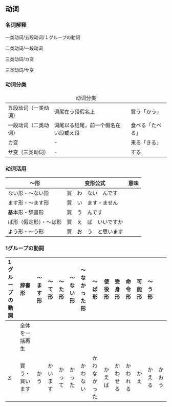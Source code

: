 ## 动词

### 名词解释

一类动词/五段动词/１グループの<ruby><span>動詞</span><rt data-rt="どうし"></rt></ruby>

二类动词/一段动词

三类动词/カ变

三类动词/サ变

### 动词分类

<table>
  <thead>
    <td colspan=3 align="center">动词分类</td>
  </thead>
  <tr>
    <td>五段动词（一类动词）</td>
    <td>词尾在う段假名上</td>
    <td>買う「かう」</td>
  </tr>
  <tr>
    <td>一段动词（二类动词）</td>
    <td>词尾以る结尾，前一个假名在い段或え段</td>
    <td>食べる「たべる」</td>
  </tr>
  <tr>
    <td>カ变</td>
    <td>-</td>
    <td>来る「きる」</td>
  </tr>
  <tr>
    <td>サ变（三类动词）</td>
    <td>-</td>
    <td>する</td>
  </tr>
</table>

### 动词活用

| ～形                   | 变形公式                                                     | <ruby><span>意味</span><rt data-rt="いみ"></rt></ruby> |
| ---------------------- | ------------------------------------------------------------ | ------------------------------------------------------ |
| ない形・〜ない形       | 買　わ　ない　んです                                         |                                                        |
| ます形・〜ます形       | 買　い　ます・ません                                         |                                                        |
| 基本形・辞書形         | <ruby><span>買　う</span><rt data-rt="かう"></rt></ruby>　んです |                                                        |
| ば形（假定形）・〜ば形 | 買　え　ば　いいですか                                       |                                                        |
| よう形・〜う形         | 買　お　う　と<ruby><span>思い</span><rt data-rt="おもい"></rt></ruby>ます |                                                        |

### 1グループの動詞

| 1グループの動詞                                              | 辞書形         | 〜ます形 | 〜て形   | 〜た形 | 〜ない形 | 〜なかった形 | 〜ば形       | 使役形 | 受身形   | 命令形   | 可能形 | 〜う形 |        |
| :----------------------------------------------------------- | :------------- | :------- | :------- | :----- | :------- | :----------- | :----------- | :----- | :------- | :------- | :----- | :----- | ------ |
|                                                              | 全体を一括再生 |          |          |        |          |              |              |        |          |          |        |        |        |
| [×](https://www.gavo.t.u-tokyo.ac.jp/ojad/search/index/word:買う#) | 買う・買います | かう     | かいます | かって | かった   | かわない     | かわなかった | かえば | かわせる | かわれる | かえ   | かえる | かおう |
